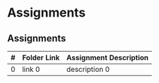 # Assignments
##  Assignments

|   #   | Folder Link | Assignment Description |
| :---: | ----------- | ---------------------- |
|   0   | link 0      | description 0          |
